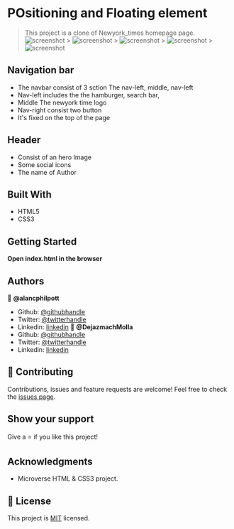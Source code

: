 # POsitioning and Floating element

> This project is a clone of Newyork_times homepage page.
> ![screenshot](https://imgur.com/dltiVuO.png) > ![screenshot](https://imgur.com/91g4nmc.png) > ![screenshot](https://imgur.com/uBLKncL.png) > ![screenshot](https://imgur.com/ozlvRXY.png) > ![screenshot](https://imgur.com/cYaTkcm.png)

## Navigation bar

- The navbar consist of 3 sction The nav-left, middle, nav-left
- Nav-left includes the the hamburger, search bar,
- Middle The newyork time logo
- Nav-right consist two button
- It's fixed on the top of the page

## Header

- Consist of an hero Image
- Some social icons
- The name of Author

## Built With

- HTML5
- CSS3

## Getting Started

**Open index.html in the browser**

## Authors

:bust_in_silhouette: **@alancphilpott**

- Github: [@githubhandle](https://github.com/Haroonabdulrazaq?tab=repositories)
- Twitter: [@twitterhandle](https://twitter.com/Hanq_o)
- Linkedin: [linkedin](https://www.linkedin.com/in/haroon-abdulrazaq-817906100/)
  :bust_in_silhouette: **@DejazmachMolla**
- Github: [@githubhandle](https://github.com/DejazmachMolla)
- Twitter: [@twitterhandle](https://twitter.com/DJATSS)
- Linkedin: [linkedin](https://www.linkedin.com/in/dejazmach-getachew-027aabaa/)

## :handshake: Contributing

Contributions, issues and feature requests are welcome!
Feel free to check the [issues page](issues/).

## Show your support

Give a :star:️ if you like this project!

## Acknowledgments

- Microverse HTML & CSS3 project.

## :memo: License

This project is [MIT](lic.url) licensed.
